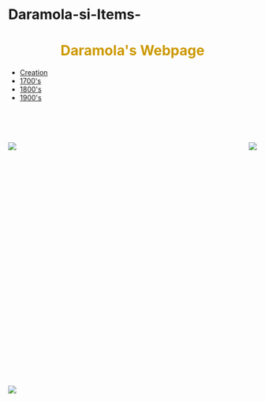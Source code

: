 # Daramola-si-Items-
<!DOCTYPE HTML>
<html>
<head>

<html>
<title> Webpage project </title>
<link href="stylesheet.css" type="text/css" rel="stylesheet">
<script src="gold.js"></script>
<body>



<h1>
<center><font color="#cc9900">Daramola's Webpage</h1></font></center>



<ul style="text-align: left;"> 
  <li><a href="gold.html">Creation</a></li>
  <li><a href="BCE.html">1700's</a></li>
  <li><a href="0.html">1800's</a></li>
  <li><a href="CE.html">1900's</a></li>
 
  
</ul>




<br>
<br>
<br>
<br>
<div class="twoblock">
<img src="http://insideafricanart.com/wp-content/uploads/2015/07/Mugwe-Zebras-at-Dusk.jpg" align="left">
<img src="https://ae01.alicdn.com/kf/HTB1YYFtIXXXXXaEXFXXq6xXFXXX1/Free-shipping-sunset-landscape-painting-the-elephant-theme-of-high-quality-hand-painted-oil-painting-abstract.jpg_640x640.jpg" align="right">
</div>
<br>
<br>
<br>
<br>
<br>
<br>
<br>
<br>
<br>
<br>
<br>
<br>
<br>
<br>
<br>
<br>
<br>
<br>
<br>
<br>
<br>
<br>
<br>
<br>
<br>
<br>
<br>
<br>
<br>
<img src="http://globalfusionproductions.com/wp-content/uploads/2011/02/african-queens.jpg" align="center">
</div>

<div class="oneblock">
</div>

 


</body>
